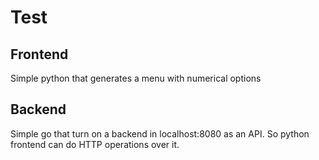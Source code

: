 # Test

## Frontend

Simple python that generates a menu with numerical options

## Backend

Simple go that turn on a backend in localhost:8080 as an API. So python frontend can do HTTP operations over it.